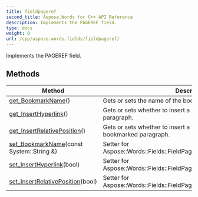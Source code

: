 ```yaml
---
title: fieldpageref
second_title: Aspose.Words for C++ API Reference
description: Implements the PAGEREF field. 
type: docs
weight: 0
url: /cpp/aspose.words.fields/fieldpageref/
---
```


Implements the PAGEREF field. 

## Methods

| Method | Description |
| --- | --- |
| [get_BookmarkName](./get_bookmarkname/)() | Gets or sets the name of the bookmark.  |
| [get_InsertHyperlink](./get_inserthyperlink/)() | Gets or sets whether to insert a hyperlink to the bookmarked paragraph.  |
| [get_InsertRelativePosition](./get_insertrelativeposition/)() | Gets or sets whether to insert a relative position of the bookmarked paragraph.  |
| [set_BookmarkName](./set_bookmarkname/)(const System::String &) | Setter for Aspose::Words::Fields::FieldPageRef::get_BookmarkName.  |
| [set_InsertHyperlink](./set_inserthyperlink/)(bool) | Setter for Aspose::Words::Fields::FieldPageRef::get_InsertHyperlink.  |
| [set_InsertRelativePosition](./set_insertrelativeposition/)(bool) | Setter for Aspose::Words::Fields::FieldPageRef::get_InsertRelativePosition.  |
